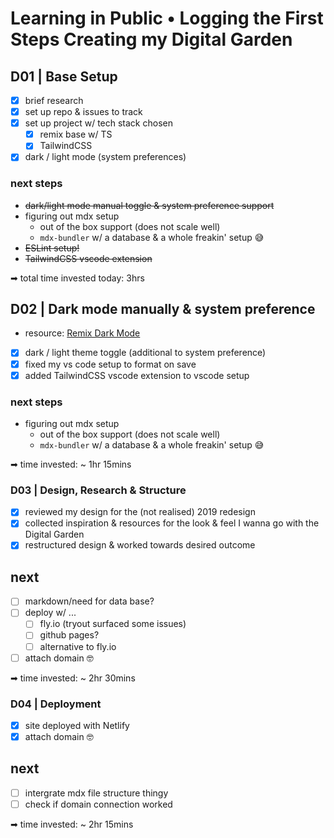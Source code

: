 # Learning in Public • Logging the First Steps Creating my Digital Garden

## D01 | Base Setup

- [x] brief research
- [x] set up repo & issues to track
- [x] set up project w/ tech stack chosen
  - [x] remix base w/ TS
  - [x] TailwindCSS
- [x] dark / light mode (system preferences)

### next steps

- ~~dark/light mode manual toggle & system preference support~~
- figuring out mdx setup
  - out of the box support (does not scale well)
  - `mdx-bundler` w/ a database & a whole freakin' setup 😅
- ~~ESLint setup!~~
- ~~TailwindCSS vscode extension~~

➡ total time invested today: 3hrs

## D02 | Dark mode manually & system preference

- resource: [Remix Dark Mode](https://www.mattstobbs.com/remix-dark-mode/)
- [x] dark / light theme toggle (additional to system preference)
- [x] fixed my vs code setup to format on save
- [x] added TailwindCSS vscode extension to vscode setup

### next steps

- figuring out mdx setup
  - out of the box support (does not scale well)
  - `mdx-bundler` w/ a database & a whole freakin' setup 😅

➡ time invested: ~ 1hr 15mins

### D03 | Design, Research & Structure

- [x] reviewed my design for the (not realised) 2019 redesign
- [x] collected inspiration & resources for the look & feel I wanna go with the Digital Garden
- [x] restructured design & worked towards desired outcome

## next

- [ ] markdown/need for data base?
- [ ] deploy w/ ...
  - [ ] fly.io (tryout surfaced some issues)
  - [ ] github pages?
  - [ ] alternative to fly.io
- [ ] attach domain 🤓 

➡ time invested: ~ 2hr 30mins

### D04 | Deployment

- [x] site deployed with Netlify
- [x] attach domain 🤓

## next

- [ ] intergrate mdx file structure thingy
- [ ] check if domain connection worked

➡ time invested: ~ 2hr 15mins
